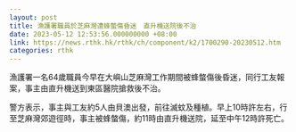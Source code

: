 ```yaml
---
layout: post
title: 漁護署職員於芝麻灣遭蜂螫傷昏迷　直升機送院後不治
date: 2023-05-12 12:53:56.000000000 +08:00
link: https://news.rthk.hk/rthk/ch/component/k2/1700290-20230512.htm
categories: rthk
---
```


漁護署一名64歲職員今早在大嶼山芝麻灣工作期間被蜂螫傷後昏迷，同行工友報案，事主由直升機送到東區醫院搶救後不治。

警方表示，事主與工友約5人由貝澳出發，前往滅蚊及種植。早上10時許左右，行至芝麻灣郊遊徑時，事主被蜂螫傷，約11時由直升機送院，延至中午12時許死亡。
